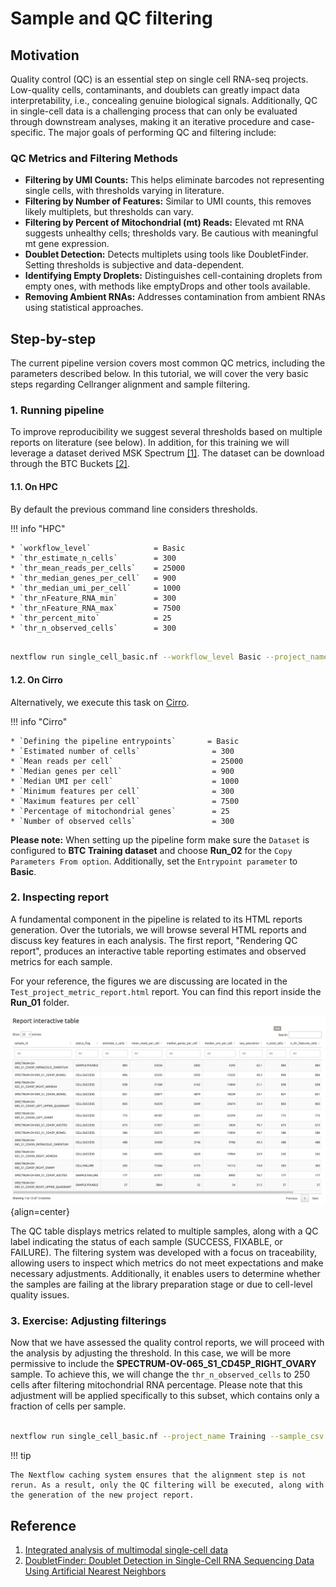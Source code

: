 # Sample and QC filtering

## Motivation

Quality control (QC) is an essential step on single cell RNA-seq projects. Low-quality cells, contaminants, and doublets can greatly impact data interpretability, i.e., concealing genuine biological signals. Additionally, QC in single-cell data is a challenging process that can only be evaluated through downstream analyses, making it an iterative procedure and case-specific. The major goals of performing QC and filtering include:

### QC Metrics and Filtering Methods

* **Filtering by UMI Counts:** This helps eliminate barcodes not representing single cells, with thresholds varying in literature.
* **Filtering by Number of Features:** Similar to UMI counts, this removes likely multiplets, but thresholds can vary.
* **Filtering by Percent of Mitochondrial (mt) Reads:** Elevated mt RNA suggests unhealthy cells; thresholds vary. Be cautious with meaningful mt gene expression.
* **Doublet Detection:** Detects multiplets using tools like DoubletFinder. Setting thresholds is subjective and data-dependent.
* **Identifying Empty Droplets:** Distinguishes cell-containing droplets from empty ones, with methods like emptyDrops and other tools available.
* **Removing Ambient RNAs:** Addresses contamination from ambient RNAs using statistical approaches.

## Step-by-step

The current pipeline version covers most common QC metrics, including the parameters described below. In this tutorial, we will cover the very basic steps regarding Cellranger alignment and sample filtering.

### 1. Running pipeline

To improve reproducibility we suggest several thresholds based on multiple reports on literature (see below). In addition, for this training we will leverage a dataset derived MSK Spectrum [[1]](https://www.nature.com/articles/s41586-022-05496-1). The dataset can be download through the BTC Buckets [[2]]().

#### 1.1. On HPC

By default the previous command line considers thresholds.

!!! info "HPC"

    * `workflow_level`              = Basic
    * `thr_estimate_n_cells`        = 300
    * `thr_mean_reads_per_cells`    = 25000
    * `thr_median_genes_per_cell`   = 900
    * `thr_median_umi_per_cell`     = 1000
    * `thr_nFeature_RNA_min`        = 300
    * `thr_nFeature_RNA_max`        = 7500
    * `thr_percent_mito`            = 25
    * `thr_n_observed_cells`        = 300

```{.bash .copy}

nextflow run single_cell_basic.nf --workflow_level Basic --project_name Training --sample_csv sample_table.csv --meta_data meta_data.csv --cancer_type Ovarian -resume -profile seadragon

```

#### 1.2. On Cirro

Alternatively, we execute this task on [Cirro](https://cirro.bio).

!!! info "Cirro"

    * `Defining the pipeline entrypoints`       = Basic
    * `Estimated number of cells`                = 300
    * `Mean reads per cell`                      = 25000
    * `Median genes per cell`                    = 900
    * `Median UMI per cell`                      = 1000
    * `Minimum features per cell`                = 300
    * `Maximum features per cell`                = 7500
    * `Percentage of mitochondrial genes`        = 25
    * `Number of observed cells`                 = 300

**Please note:** When setting up the pipeline form make sure the `Dataset` is configured to **BTC Training dataset** and choose **Run_02** for the `Copy Parameters From option`. Additionally, set the `Entrypoint parameter` to **Basic**.

### 2. Inspecting report

A fundamental component in the pipeline is related to its HTML reports generation. Over the tutorials, we will browse several HTML reports and discuss key features in each analysis. The first report, "Rendering QC report", produces an interactive table reporting estimates and observed metrics for each sample.

For your reference, the figures we are discussing are located in the `Test_project_metric_report.html` report. You can find this report inside the **Run_01** folder.

![Image caption](figures/report-table.png){align=center}

The QC table displays metrics related to multiple samples, along with a QC label indicating the status of each sample (SUCCESS, FIXABLE, or FAILURE). The filtering system was developed with a focus on traceability, allowing users to inspect which metrics do not meet expectations and make necessary adjustments. Additionally, it enables users to determine whether the samples are failing at the library preparation stage or due to cell-level quality issues.

### 3. Exercise: Adjusting filterings

Now that we have assessed the quality control reports, we will proceed with the analysis by adjusting the threshold. In this case, we will be more permissive to include the **SPECTRUM-OV-065_S1_CD45P_RIGHT_OVARY** sample. To achieve this, we will change the `thr_n_observed_cells` to 250 cells after filtering mitochondrial RNA percentage. Please note that this adjustment will be applied specifically to this subset, which contains only a fraction of cells per sample.

```{.bash .copy}

nextflow run single_cell_basic.nf --project_name Training --sample_csv sample_table.csv --meta_data meta_data.csv --cancer_type Ovarian --thr_n_observed_cells 250 -resume -profile seadragon

```

!!! tip

    The Nextflow caching system ensures that the alignment step is not rerun. As a result, only the QC filtering will be executed, along with the generation of the new project report.

## Reference

1. [Integrated analysis of multimodal single-cell data](https://www.sciencedirect.com/science/article/pii/S0092867421005833?via%3Dihub)
2. [DoubletFinder: Doublet Detection in Single-Cell RNA Sequencing Data Using Artificial Nearest Neighbors](https://www.sciencedirect.com/science/article/pii/S2405471219300730)